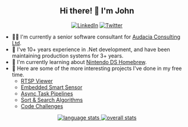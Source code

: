 <h2 align="center">Hi there! 👋 I'm John</h2>
<p align="center">
  <a href="https://www.linkedin.com/in/jpenny93"><img alt="LinkedIn" src="https://img.shields.io/badge/LinkedIn-jpenny93-%23266197?style=flat-square"></a>
  <a href="https://twitter.com/jpenny1993"><img alt="Twitter" src="https://img.shields.io/badge/Twitter-jpenny1993-%23266197?style=flat-square"></a>
</p>

- 👨‍💻 I'm currently a senior software consultant for [Audacia Consulting Ltd](https://www.audacia.co.uk).
- 🥼 I've 10+ years experience in .Net development, and have been maintaining production systems for 3+ years.
- 🌱 I'm currently learning about [Nintendo DS Homebrew](https://github.com/jpenny1993/dsLearn).
- 🌲 Here are some of the more interesting projects I've done in my free time.
  - [RTSP Viewer](https://github.com/jpenny1993/RtspViewer)
  - [Embedded Smart Sensor](https://github.com/jpenny1993/GT.NetworkCamera)
  - [Async Task Pipelines](https://github.com/jpenny1993/TaskExtensions)
  - [Sort & Search Algorithms](https://github.com/jpenny1993/Algorithms)
  - [Code Challenges](https://github.com/jpenny1993/CodeChallenges)

<p align="center">
  <a href="https://github.com/anuraghazra/github-readme-stats">
    <img align="top" alt="language stats" src="https://github-readme-stats.vercel.app/api/top-langs/?username=jpenny1993&theme=algolia&layout=compact" />
	<img align="top" alt="overall stats" src="https://github-readme-stats.vercel.app/api?username=jpenny1993&theme=algolia&count_private=true&show_icons=true" />
  </a>
</p>
